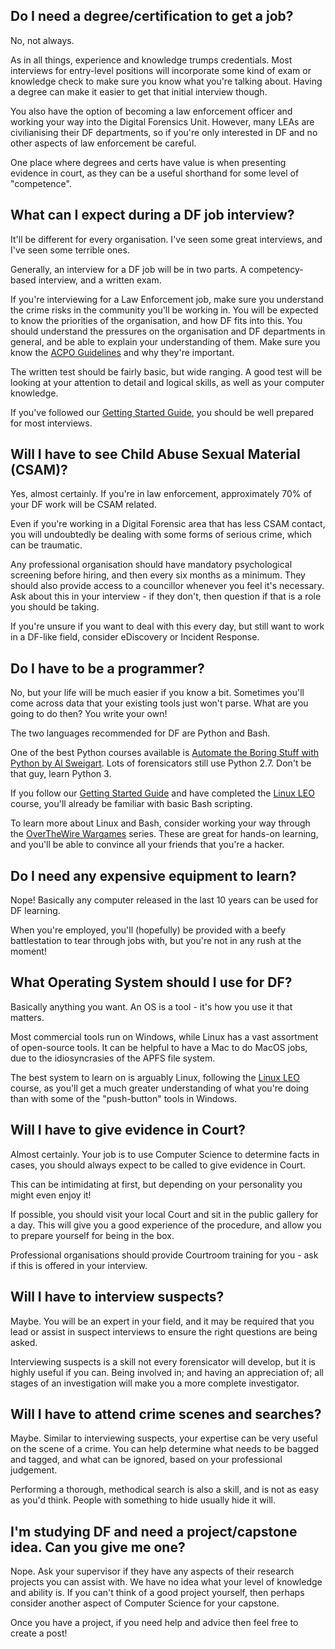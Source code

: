 ## Do I need a degree/certification to get a job?
No, not always. 

As in all things, experience and knowledge trumps credentials. Most interviews for entry-level positions will incorporate some kind of exam or knowledge check to make sure you know what you're talking about. Having a degree can make it easier to get that initial interview though.

You also have the option of becoming a law enforcement officer and working your way into the Digital Forensics Unit. However, many LEAs are civilianising their DF departments, so if you're only interested in DF and no other aspects of law enforcement be careful. 

One place where degrees and certs have value is when presenting evidence in court, as they can be a useful shorthand for some level of "competence". 

## What can I expect during a DF job interview?
It'll be different for every organisation. I've seen some great interviews, and I've seen some terrible ones.

Generally, an interview for a DF job will be in two parts. A competency-based interview, and a written exam. 

If you're interviewing for a Law Enforcement job, make sure you understand the crime risks in the community you'll be working in. You will be expected to know the priorities of the organisation, and how DF fits into this. You should understand the pressures on the organisation and DF departments in general, and be able to explain your understanding of them. Make sure you know the [ACPO Guidelines](http://library.college.police.uk/docs/acpo/digital-evidence-2012.pdf) and why they're important.

The written test should be fairly basic, but wide ranging. A good test will be looking at your attention to detail and logical skills, as well as your computer knowledge. 

If you've followed our [Getting Started Guide](https://www.reddit.com/r/LearnDigitalForensics/), you should be well prepared for most interviews.

## Will I have to see Child Abuse Sexual Material (CSAM)?
Yes, almost certainly. If you're in law enforcement, approximately 70% of your DF work will be CSAM related. 

Even if you're working in a Digital Forensic area that has less CSAM contact, you will undoubtedly be dealing with some forms of serious crime, which can be traumatic. 

Any professional organisation should have mandatory psychological screening before hiring, and then every six months as a minimum. They should also provide access to a councillor whenever you feel it's necessary. Ask about this in your interview - if they don't, then question if that is a role you should be taking.

If you're unsure if you want to deal with this every day, but still want to work in a DF-like field, consider eDiscovery or Incident Response.

## Do I have to be a programmer?
No, but your life will be much easier if you know a bit. Sometimes you'll come across data that your existing tools just won't parse. What are you going to do then? You write your own!

The two languages recommended for DF are Python and Bash. 

One of the best Python courses available is [Automate the Boring Stuff with Python by Al Sweigart](https://automatetheboringstuff.com/). Lots of forensicators still use Python 2.7. Don't be that guy, learn Python 3.

If you follow our [Getting Started Guide](https://www.reddit.com/r/LearnDigitalForensics/) and have completed the [Linux LEO](https://linuxleo.com/) course, you'll already be familiar with basic Bash scripting. 

To learn more about Linux and Bash, consider working your way through the [OverTheWire Wargames](https://overthewire.org/wargames/) series. These are great for hands-on learning, and you'll be able to convince all your friends that you're a hacker. 

## Do I need any expensive equipment to learn?
Nope! Basically any computer released in the last 10 years can be used for DF learning. 

When you're employed, you'll (hopefully) be provided with a beefy battlestation to tear through jobs with, but you're not in any rush at the moment! 

## What Operating System should I use for DF?
Basically anything you want. An OS is a tool - it's how you use it that matters. 

Most commercial tools run on Windows, while Linux has a vast assortment of open-source tools. It can be helpful to have a Mac to do MacOS jobs, due to the idiosyncrasies of the APFS file system.

The best system to learn on is arguably Linux, following the [Linux LEO](https://linuxleo.com/) course, as you'll get a much greater understanding of what you're doing than with some of the "push-button" tools in Windows. 

## Will I have to give evidence in Court?
Almost certainly. Your job is to use Computer Science to determine facts in cases, you should always expect to be called to give evidence in Court. 

This can be intimidating at first, but depending on your personality you might even enjoy it!

If possible, you should visit your local Court and sit in the public gallery for a day. This will give you a good experience of the procedure, and allow you to prepare yourself for being in the box. 

Professional organisations should provide Courtroom training for you - ask if this is offered in your interview. 

## Will I have to interview suspects?
Maybe. You will be an expert in your field, and it may be required that you lead or assist in suspect interviews to ensure the right questions are being asked. 

Interviewing suspects is a skill not every forensicator will develop, but it is highly useful if you can. Being involved in; and having an appreciation of; all stages of an investigation will make you a more complete investigator.

## Will I have to attend crime scenes and searches?
Maybe. Similar to interviewing suspects, your expertise can be very useful on the scene of a crime. You can help determine what needs to be bagged and tagged, and what can be ignored, based on your professional judgement. 

Performing a thorough, methodical search is also a skill, and is not as easy as you'd think. People with something to hide usually hide it will. 

## I'm studying DF and need a project/capstone idea. Can you give me one?
Nope. Ask your supervisor if they have any aspects of their research projects you can assist with. We have no idea what your level of knowledge and ability is. If you can't think of a good project yourself, then perhaps consider another aspect of Computer Science for your capstone.

Once you have a project, if you need help and advice then feel free to create a post!


